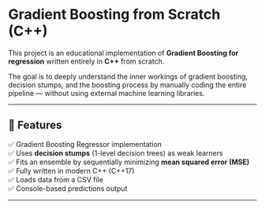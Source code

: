 # Gradient Boosting from Scratch (C++)

This project is an educational implementation of **Gradient Boosting for regression** written entirely in **C++** from scratch.

The goal is to deeply understand the inner workings of gradient boosting, decision stumps, and the boosting process by manually coding the entire pipeline — without using external machine learning libraries.

---

## 🚀 Features

✅ Gradient Boosting Regressor implementation  
✅ Uses **decision stumps** (1-level decision trees) as weak learners  
✅ Fits an ensemble by sequentially minimizing **mean squared error (MSE)**  
✅ Fully written in modern C++ (C++17)  
✅ Loads data from a CSV file  
✅ Console-based predictions output

---
